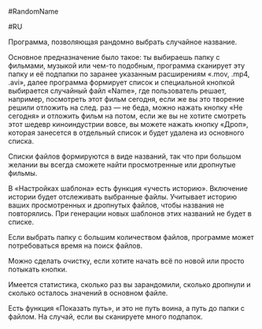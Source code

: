 #RandomName

#RU

Программа, позволяющая рандомно выбрать случайное название.

Основное предназначение было такое: ты выбираешь папку с фильмами, музыкой или чем-то подобным, программа сканирует эту папку и её подпапки по заранее указанным расширениям «.mov, .mp4, .avi», далее программа формирует список и специальной кнопкой выбирается случайный файл «Name», где пользователь решает, например, посмотреть этот фильм сегодня, если же вы это творение решили отложить на след. раз — не беда, можно нажать кнопку «Не сегодня» и отложить фильм на потом, если же вы не хотите смотреть этот шедевр киноиндустрии вовсе, вы можете нажать кнопку «Дроп», которая занесется в отдельный список и будет удалена из основного списка. 

Списки файлов формируются в виде названий, так что при большом желании вы всегда сможете найти просмотренные или дропнутые фильмы.

В «Настройках шаблона» есть функция «учесть историю». Включение истории будет отслеживать выбранные файлы.
Учитывает историю ваших просмотренных и дропнутых файлов, чтобы названия не повторялись. При генерации новых шаблонов этих названий не будет в списке. 

Если выбрать папку с большим количеством файлов, программе может потребоваться время на поиск файлов. 

Можно сделать очистку, если хотите начать всё по новой или просто потыкать кнопки. 

Имеется статистика, сколько раз вы зарандомили, сколько дропнули и сколько осталось значений в основном файле. 

Есть функция «Показать путь», и это не путь воина, а путь до папки с файлом. На случай, если вы сканируете много подпапок. 